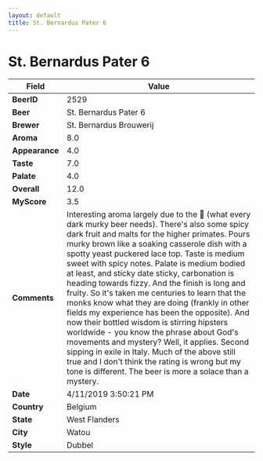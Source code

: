 ```yaml
---
layout: default
title: St. Bernardus Pater 6
---
```


# St. Bernardus Pater 6

| Field         | Value     |
|---------------|-----------|
| **BeerID** | 2529 |
| **Beer** | St. Bernardus Pater 6 |
| **Brewer** | St. Bernardus Brouwerij |
| **Aroma** | 8.0 |
| **Appearance** | 4.0 |
| **Taste** | 7.0 |
| **Palate** | 4.0 |
| **Overall** | 12.0 |
| **MyScore** | 3.5 |
| **Comments** | Interesting aroma largely due to the 🍌 (what every dark murky beer needs). There's also some spicy dark fruit and malts for the higher primates. Pours murky brown like a soaking casserole dish with a spotty yeast puckered lace top. Taste is medium sweet with spicy notes. Palate is medium bodied at least, and sticky date sticky, carbonation is heading towards fizzy. And the finish is long and fruity. So it's taken me centuries to learn that the monks know what they are doing (frankly in other fields my experience has been the opposite). And now their bottled wisdom is stirring hipsters worldwide - you know the phrase about God's movements and mystery? Well, it applies. Second sipping in exile in Italy. Much of the above still true and I don't think the rating is wrong but my tone is different. The beer is more a solace than a mystery. |
| **Date** | 4/11/2019 3:50:21 PM |
| **Country** | Belgium |
| **State** | West Flanders |
| **City** | Watou |
| **Style** | Dubbel |
